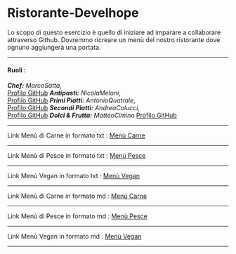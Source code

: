 # Ristorante-Develhope
Lo scopo di questo esercizio è quello di iniziare ad imparare a collaborare attraverso Github. 
Dovremmo ricreare un menù del nostro ristorante dove ognuno aggiungerà una portata.
***
#### Ruoli : <br>
_**Chef:** MarcoSatta_,<br> [Profilo GitHub](https://github.com/MarcoSatta)
_**Antipasti:** NicolaMeloni_,<br> [Profilo GitHub](https://github.com/DeltaNicola)
_**Primi Piatti:** AntonioQuatrale_,<br> [Profilo GitHub](https://github.com/AntonioQuatrale93)
_**Secondi Piatti:** AndreaColucci_,<br> [Profilo GitHub](https://github.com/AndreaC-94)
_**Dolci & Frutta:** MatteoCimino_ [Profilo GitHub](https://github.com/Matcim)
***
Link Menù di Carne in formato txt : [Menù Carne](https://github.com/MarcoSatta/Ristorante-Develhope/blob/main/Menù-Carne.txt) 
***
Link Menù di Pesce in formato txt : [Menù Pesce](https://github.com/MarcoSatta/Ristorante-Develhope/blob/main/Menù-Pesce.txt)
***
Link Menù Vegan in formato txt : [Menù Vegan](https://github.com/MarcoSatta/Ristorante-Develhope/blob/main/Menù-Vegano.txt)
***
Link Menù di Carne in formato md : [Menù Carne](https://github.com/MarcoSatta/Ristorante-Develhope/blob/main/Menù-carne.md)
***
Link Menù di Pesce in formato md : [Menù Pesce](https://github.com/MarcoSatta/Ristorante-Develhope/edit/main/Menù-pesce.md)
***
Link Menù Vegan in formato md : [Menù Vegan](https://github.com/MarcoSatta/Ristorante-Develhope/blob/main/Menù-vegano.md)
***

